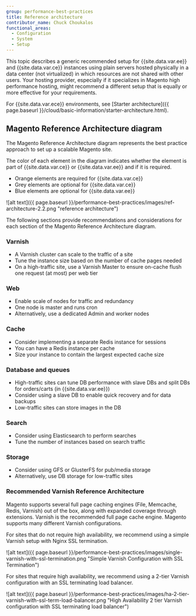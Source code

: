 ```yaml
---
group: performance-best-practices
title: Reference architecture
contributor_name: Chuck Choukalos
functional_areas:
  - Configuration
  - System
  - Setup
---
```


This topic describes a generic recommended setup for {{site.data.var.ee}} and {{site.data.var.ce}} instances using plain servers hosted physically in a data center (not virtualized) in which resources are not shared with other users. Your hosting provider, especially if it specializes in Magento high performance hosting, might recommend a different setup that is equally or more effective for your requirements.

For {{site.data.var.ece}} environments, see [Starter architecture]({{ page.baseurl }}/cloud/basic-information/starter-architecture.html).

## Magento Reference Architecture diagram

The Magento Reference Architecture diagram represents the best practice approach to set up a scalable Magento site.

The color of each element in the diagram indicates whether the element is part of {{site.data.var.ce}} or {{site.data.var.ee}} and if it is required.

* Orange elements are required for {{site.data.var.ce}}
* Grey elements are optional for {{site.data.var.ce}}
* Blue elements are optional for {{site.data.var.ee}}

![alt text]({{ page.baseurl }}/performance-best-practices/images/ref-architecture-2.2.png "reference architecture")

The following sections provide recommendations and considerations for each section of the Magento Reference Architecture diagram.

### Varnish

* A Varnish cluster can scale to the traffic of a site
* Tune the instance size based on the number of cache pages needed
* On a high-traffic site, use a Varnish Master to ensure on-cache flush one request (at most) per web tier

### Web

* Enable scale of nodes for traffic and redundancy
* One node is master and runs cron
* Alternatively, use a dedicated Admin and worker nodes

### Cache

* Consider implementing a separate Redis instance for sessions
* You can have a Redis instance per cache
* Size your instance to contain the largest expected cache size

### Database and queues

* High-traffic sites can tune DB performance with slave DBs and split DBs for orders/carts (in {{site.data.var.ee}})
* Consider using a slave DB to enable quick recovery and for data backups
* Low-traffic sites can store images in the DB

### Search

* Consider using Elasticsearch to perform searches
* Tune the number of instances based on search traffic

### Storage

* Consider using GFS or GlusterFS for pub/media storage
* Alternatively, use DB storage for low-traffic sites

### Recommended Varnish Reference Architecture

Magento supports several full page caching engines (File, Memcache, Redis, Varnish) out of the box, along with expanded coverage through extensions. Varnish is the recommended full page cache engine.  Magento supports many different Varnish configurations.

For sites that do not require high availability, we recommend using a simple Varnish setup with Nginx SSL termination.

![alt text]({{ page.baseurl }}/performance-best-practices/images/single-varnish-with-ssl-termination.png "Simple Varnish Configuration with SSL Termination")

For sites that require high availability, we recommend using a 2-tier Varnish configuration with an SSL terminating load balancer.

![alt text]({{ page.baseurl }}/performance-best-practices/images/ha-2-tier-varnish-with-ssl-term-load-balancer.png "High Availability 2 tier Varnish configuration with SSL terminating load balancer")
